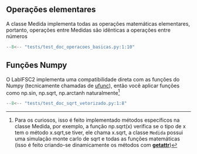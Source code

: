 ## Operações elementares
A classe Medida implementa todas as operações matemáticas elementares,
portanto, operações entre Medidas são idênticas a operações entre números 

```py
--8<-- "tests/test_doc_operacoes_basicas.py:1:10"
```

## Funções Numpy

O LabIFSC2 implementa uma compatibilidade direta com as funções do Numpy (tecnicamente chamadas de [ufunc](https://numpy.org/doc/stable/reference/ufuncs.html)), então você aplicar funções como np.sin, np.sqrt, np.arctanh naturalmente[^1]



```py
--8<-- "tests/test_doc_sqrt_vetorizado.py:1:8"
```

[^1]:
    Para os curiosos, isso é feito implementado métodos específicos na classe Medida, por exemplo, a função np.sqrt(x) verifica se o tipo de x tem o método x.sqrt,se tiver, ele chama x.sqrt, a classe `Medida` possui uma simulação monte carlo de sqrt e todas as funções matemáticas (isso é feito criando-se dinamicamente os métodos com [__getattr__](https://docs.python.org/3/reference/datamodel.html#object.__getattr__))
